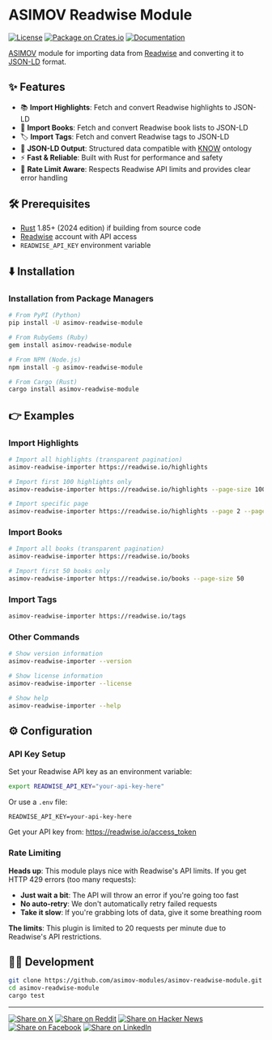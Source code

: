 # ASIMOV Readwise Module

[![License](https://img.shields.io/badge/license-Public%20Domain-blue.svg)](https://unlicense.org)
[![Package on Crates.io](https://img.shields.io/crates/v/asimov-readwise-module)](https://crates.io/crates/asimov-readwise-module)
[![Documentation](https://docs.rs/asimov-readwise-module/badge.svg)](https://docs.rs/asimov-readwise-module)

[ASIMOV] module for importing data from [Readwise] and converting it to [JSON-LD] format.

## ✨ Features

- 📚 **Import Highlights**: Fetch and convert Readwise highlights to JSON-LD
- 📖 **Import Books**: Fetch and convert Readwise book lists to JSON-LD
- 🏷️ **Import Tags**: Fetch and convert Readwise tags to JSON-LD
- 🔄 **JSON-LD Output**: Structured data compatible with [KNOW] ontology
- ⚡ **Fast & Reliable**: Built with Rust for performance and safety
- 🚦 **Rate Limit Aware**: Respects Readwise API limits and provides clear error handling

## 🛠️ Prerequisites

- [Rust] 1.85+ (2024 edition) if building from source code
- [Readwise] account with API access
- `READWISE_API_KEY` environment variable

## ⬇️ Installation

### Installation from Package Managers

```bash
# From PyPI (Python)
pip install -U asimov-readwise-module

# From RubyGems (Ruby)
gem install asimov-readwise-module

# From NPM (Node.js)
npm install -g asimov-readwise-module

# From Cargo (Rust)
cargo install asimov-readwise-module
```

## 👉 Examples

### Import Highlights

```bash
# Import all highlights (transparent pagination)
asimov-readwise-importer https://readwise.io/highlights

# Import first 100 highlights only
asimov-readwise-importer https://readwise.io/highlights --page-size 100

# Import specific page
asimov-readwise-importer https://readwise.io/highlights --page 2 --page-size 50
```

### Import Books

```bash
# Import all books (transparent pagination)
asimov-readwise-importer https://readwise.io/books

# Import first 50 books only
asimov-readwise-importer https://readwise.io/books --page-size 50
```

### Import Tags

```bash
asimov-readwise-importer https://readwise.io/tags
```

### Other Commands

```bash
# Show version information
asimov-readwise-importer --version

# Show license information
asimov-readwise-importer --license

# Show help
asimov-readwise-importer --help
```

## ⚙ Configuration

### API Key Setup

Set your Readwise API key as an environment variable:

```bash
export READWISE_API_KEY="your-api-key-here"
```

Or use a `.env` file:

```env
READWISE_API_KEY=your-api-key-here
```

Get your API key from: <https://readwise.io/access_token>

### Rate Limiting

**Heads up**: This module plays nice with Readwise's API limits. If you get HTTP 429 errors (too many requests):

- **Just wait a bit**: The API will throw an error if you're going too fast
- **No auto-retry**: We don't automatically retry failed requests
- **Take it slow**: If you're grabbing lots of data, give it some breathing room

**The limits**: This plugin is limited to 20 requests per minute due to Readwise's API restrictions.

## 👨‍💻 Development

```bash
git clone https://github.com/asimov-modules/asimov-readwise-module.git
cd asimov-readwise-module
cargo test
```

---

[![Share on X](https://img.shields.io/badge/share%20on-x-03A9F4?logo=x)](https://x.com/intent/post?url=https://github.com/asimov-modules/asimov-readwise-module&text=asimov-readwise-module)
[![Share on Reddit](https://img.shields.io/badge/share%20on-reddit-red?logo=reddit)](https://reddit.com/submit?url=https://github.com/asimov-modules/asimov-readwise-module&title=asimov-readwise-module)
[![Share on Hacker News](https://img.shields.io/badge/share%20on-hn-orange?logo=ycombinator)](https://news.ycombinator.com/submitlink?u=https://github.com/asimov-modules/asimov-readwise-module&t=asimov-readwise-module)
[![Share on Facebook](https://img.shields.io/badge/share%20on-fb-1976D2?logo=facebook)](https://www.facebook.com/sharer/sharer.php?u=https://github.com/asimov-modules/asimov-readwise-module)
[![Share on LinkedIn](https://img.shields.io/badge/share%20on-linkedin-3949AB?logo=linkedin)](https://www.linkedin.com/sharing/share-offsite/?url=https://github.com/asimov-modules/asimov-readwise-module)

[ASIMOV]: https://asimov.sh
[ASIMOV CLI]: https://cli.asimov.sh
[JSON-LD]: https://json-ld.org
[KNOW]: https://know.dev
[RDF]: https://www.w3.org/TR/rdf12-primer/
[Readwise]: https://readwise.io
[Rust]: https://rust-lang.org
